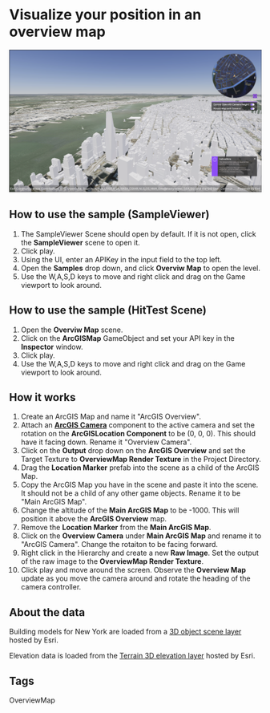 # Visualize your position in an overview map

![Image of Overview Map](OverviewMap.png)

## How to use the sample (SampleViewer)

1. The SampleViewer Scene should open by default. If it is not open, click the **SampleViewer** scene to open it.
2. Click play.
3. Using the UI, enter an APIKey in the input field to the top left. 
4. Open the **Samples** drop down, and click **Overviw Map** to open the level.
5. Use the W,A,S,D keys to move and right click and drag on the Game viewport to look around.

## How to use the sample (HitTest Scene)

1. Open the **Overviw Map** scene.
2. Click on the **ArcGISMap** GameObject and set your API key in the **Inspector** window. 
3. Click play.
4. Use the W,A,S,D keys to move and right click and drag on the Game viewport to look around.

## How it works

1. Create an ArcGIS Map and name it "ArcGIS Overview".
2. Attach an [**ArcGIS Camera**](https://developers.arcgis.com/unity/maps/camera/#arcgis-camera) component to the active camera and set the rotation on the **ArcGISLocation Component** to be (0, 0, 0). This should have it facing down. Rename it "Overview Camera".
3. Click on the **Output** drop down on the **ArcGIS Overview** and set the Target Texture to **OverviewMap Render Texture** in the Project Directory.
4. Drag the **Location Marker** prefab into the scene as a child of the ArcGIS Map.
5. Copy the ArcGIS Map you have in the scene and paste it into the scene. It should not be a child of any other game objects. Rename it to be "Main ArcGIS Map".
6. Change the altitude of the **Main ArcGIS Map** to be -1000. This will position it above the **ArcGIS Overview** map.
7. Remove the **Location Marker** from the **Main ArcGIS Map**.
8. Click on the **Overview Camera** under **Main ArcGIS Map** and rename it to "ArcGIS Camera". Change the rotaiton to be facing forward.
9. Right click in the Hierarchy and create a new **Raw Image**. Set the output of the raw image to the **OverviewMap Render Texture**.
10. Click play and move around the screen. Observe the **Overview Map** update as you move the camera around and rotate the heading of the camera controller.

## About the data

Building models for New York are loaded from a [3D object scene layer](https://tiles.arcgis.com/tiles/z2tnIkrLQ2BRzr6P/arcgis/rest/services/New_York_LoD2_3D_Buildings/SceneServer/layers/0) hosted by Esri.

Elevation data is loaded from the [Terrain 3D elevation layer](https://www.arcgis.com/home/item.html?id=7029fb60158543ad845c7e1527af11e4) hosted by Esri.

## Tags

OverviewMap
